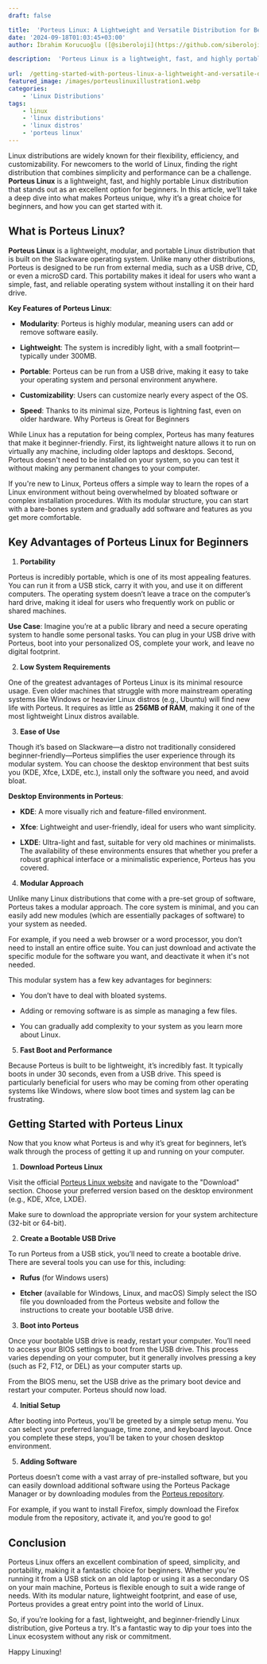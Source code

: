 ```yaml
---
draft: false

title:  'Porteus Linux: A Lightweight and Versatile Distribution for Beginners'
date: '2024-09-18T01:03:45+03:00'
author: İbrahim Korucuoğlu ([@siberoloji](https://github.com/siberoloji))

description:  'Porteus Linux is a lightweight, fast, and highly portable Linux distribution that stands out as an excellent option for beginners.' 
 
url:  /getting-started-with-porteus-linux-a-lightweight-and-versatile-distribution-for-beginners/ 
featured_image: /images/porteuslinuxillustration1.webp
categories:
    - 'Linux Distributions'
tags:
    - linux
    - 'linux distributions'
    - 'linux distros'
    - 'porteus linux'
---
```

Linux distributions are widely known for their flexibility, efficiency, and customizability. For newcomers to the world of Linux, finding the right distribution that combines simplicity and performance can be a challenge. **Porteus Linux** is a lightweight, fast, and highly portable Linux distribution that stands out as an excellent option for beginners. In this article, we’ll take a deep dive into what makes Porteus unique, why it’s a great choice for beginners, and how you can get started with it.
## What is Porteus Linux?

**Porteus Linux** is a lightweight, modular, and portable Linux distribution that is built on the Slackware operating system. Unlike many other distributions, Porteus is designed to be run from external media, such as a USB drive, CD, or even a microSD card. This portability makes it ideal for users who want a simple, fast, and reliable operating system without installing it on their hard drive.

**Key Features of Porteus Linux**:
* **Modularity**: Porteus is highly modular, meaning users can add or remove software easily.

* **Lightweight**: The system is incredibly light, with a small footprint—typically under 300MB.

* **Portable**: Porteus can be run from a USB drive, making it easy to take your operating system and personal environment anywhere.

* **Customizability**: Users can customize nearly every aspect of the OS.

* **Speed**: Thanks to its minimal size, Porteus is lightning fast, even on older hardware.
Why Porteus is Great for Beginners

While Linux has a reputation for being complex, Porteus has many features that make it beginner-friendly. First, its lightweight nature allows it to run on virtually any machine, including older laptops and desktops. Second, Porteus doesn't need to be installed on your system, so you can test it without making any permanent changes to your computer.

If you're new to Linux, Porteus offers a simple way to learn the ropes of a Linux environment without being overwhelmed by bloated software or complex installation procedures. With its modular structure, you can start with a bare-bones system and gradually add software and features as you get more comfortable.
## Key Advantages of Porteus Linux for Beginners

1. **Portability**

Porteus is incredibly portable, which is one of its most appealing features. You can run it from a USB stick, carry it with you, and use it on different computers. The operating system doesn’t leave a trace on the computer’s hard drive, making it ideal for users who frequently work on public or shared machines.

**Use Case**: Imagine you’re at a public library and need a secure operating system to handle some personal tasks. You can plug in your USB drive with Porteus, boot into your personalized OS, complete your work, and leave no digital footprint.

2. **Low System Requirements**

One of the greatest advantages of Porteus Linux is its minimal resource usage. Even older machines that struggle with more mainstream operating systems like Windows or heavier Linux distros (e.g., Ubuntu) will find new life with Porteus. It requires as little as **256MB of RAM**, making it one of the most lightweight Linux distros available.

3. **Ease of Use**

Though it’s based on Slackware—a distro not traditionally considered beginner-friendly—Porteus simplifies the user experience through its modular system. You can choose the desktop environment that best suits you (KDE, Xfce, LXDE, etc.), install only the software you need, and avoid bloat.

**Desktop Environments in Porteus**:
* **KDE**: A more visually rich and feature-filled environment.

* **Xfce**: Lightweight and user-friendly, ideal for users who want simplicity.

* **LXDE**: Ultra-light and fast, suitable for very old machines or minimalists.
The availability of these environments ensures that whether you prefer a robust graphical interface or a minimalistic experience, Porteus has you covered.

4. **Modular Approach**

Unlike many Linux distributions that come with a pre-set group of software, Porteus takes a modular approach. The core system is minimal, and you can easily add new modules (which are essentially packages of software) to your system as needed.

For example, if you need a web browser or a word processor, you don’t need to install an entire office suite. You can just download and activate the specific module for the software you want, and deactivate it when it's not needed.

This modular system has a few key advantages for beginners:
* You don’t have to deal with bloated systems.

* Adding or removing software is as simple as managing a few files.

* You can gradually add complexity to your system as you learn more about Linux.
5. **Fast Boot and Performance**

Because Porteus is built to be lightweight, it’s incredibly fast. It typically boots in under 30 seconds, even from a USB drive. This speed is particularly beneficial for users who may be coming from other operating systems like Windows, where slow boot times and system lag can be frustrating.
## Getting Started with Porteus Linux

Now that you know what Porteus is and why it’s great for beginners, let’s walk through the process of getting it up and running on your computer.

1. **Download Porteus Linux**

Visit the official <a href="http://www.porteus.org/">Porteus Linux website</a> and navigate to the "Download" section. Choose your preferred version based on the desktop environment (e.g., KDE, Xfce, LXDE).

Make sure to download the appropriate version for your system architecture (32-bit or 64-bit).

2. **Create a Bootable USB Drive**

To run Porteus from a USB stick, you’ll need to create a bootable drive. There are several tools you can use for this, including:
* **Rufus** (for Windows users)

* **Etcher** (available for Windows, Linux, and macOS)
Simply select the ISO file you downloaded from the Porteus website and follow the instructions to create your bootable USB drive.

3. **Boot into Porteus**

Once your bootable USB drive is ready, restart your computer. You’ll need to access your BIOS settings to boot from the USB drive. This process varies depending on your computer, but it generally involves pressing a key (such as F2, F12, or DEL) as your computer starts up.

From the BIOS menu, set the USB drive as the primary boot device and restart your computer. Porteus should now load.

4. **Initial Setup**

After booting into Porteus, you'll be greeted by a simple setup menu. You can select your preferred language, time zone, and keyboard layout. Once you complete these steps, you'll be taken to your chosen desktop environment.

5. **Adding Software**

Porteus doesn’t come with a vast array of pre-installed software, but you can easily download additional software using the Porteus Package Manager or by downloading modules from the <a href="http://www.porteus.org/modules.html">Porteus repository</a>.

For example, if you want to install Firefox, simply download the Firefox module from the repository, activate it, and you’re good to go!
## Conclusion

Porteus Linux offers an excellent combination of speed, simplicity, and portability, making it a fantastic choice for beginners. Whether you're running it from a USB stick on an old laptop or using it as a secondary OS on your main machine, Porteus is flexible enough to suit a wide range of needs. With its modular nature, lightweight footprint, and ease of use, Porteus provides a great entry point into the world of Linux.

So, if you’re looking for a fast, lightweight, and beginner-friendly Linux distribution, give Porteus a try. It's a fantastic way to dip your toes into the Linux ecosystem without any risk or commitment.

Happy Linuxing!
